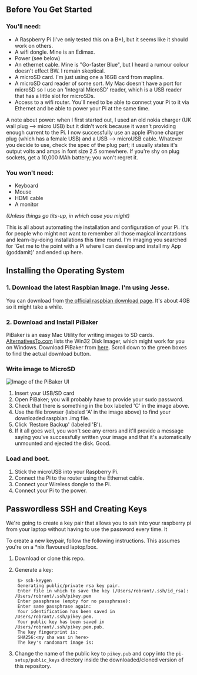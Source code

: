 ## Before You Get Started

### You'll need:

* A Raspberry Pi (I've only tested this on a B+), but it seems like it should work on others.
* A wifi dongle. Mine is an Edimax.
* Power (see below)
* An ethernet cable. Mine is "Go-faster Blue", but I heard a rumour colour doesn't effect BW. I remain skeptical.
* A microSD card. I'm just using one a 16GB card from maplins.
* A microSD card reader of some sort. My Mac doesn't have a port for microSD so I use an 'Integral MicroSD' reader, which is a USB reader that has a little slot for microSDs.
* Access to a wifi router. You'll need to be able to connect your Pi to it via Ethernet and be able to power your Pi at the same time.

A note about power: when I first started out, I used an old nokia charger (UK wall plug --> micro USB) but it didn't work because it wasn't providing enough current to the Pi. I now successfully use an apple iPhone charger plug (which has a female USB) and a USB --> microUSB cable. Whatever you decide to use, check the spec of the plug part; it usually states it's output volts and amps in font size 2.5 somewhere. If you're shy on plug sockets, get a 10,000 MAh battery; you won't regret it.

### You won't need:

* Keyboard
* Mouse
* HDMI cable
* A monitor

*(Unless things go tits-up, in which case you might)*

This is all about automating the installation and configuration of your Pi. It's for people who might not want to remember all those magical incantations and learn-by-doing installations this time round. I'm imaging you searched for 'Get me to the point with a Pi where I can develop and install my App (goddamit)' and ended up here.

## Installing the Operating System

### 1. Download the latest Raspbian Image. I'm using Jesse.

You can download from [the official raspbian download page](https://www.raspberrypi.org/downloads/raspbian/). It's about 4GB so it might take a while.

### 2. Download and Install PiBaker
PiBaker is an easy Mac Utility for writing images to SD cards. [AlternativesTo.com](http://alternativeto.net/software/applepi-baker/about/) lists the Win32 Disk Imager, which might work for you on Windows. Download PiBaker from [here](http://www.tweaking4all.com/software/macosx-software/macosx-apple-pi-baker/). Scroll down to the green boxes to find the actual download button.

### Write image to MicroSD

![Image of the PiBaker UI](/images/piBakerWrite.png)

1. Insert your USB/SD card
2. Open PiBaker; you will probably have to provide your sudo password.
3. Check that there is something in the box labeled 'C' in the image above.
4. Use the file browser (labeled 'A' in the image above) to find your downloaded raspbian .img file.
5. Click 'Restore Backup' (labeled 'B').
6. If it all goes well, you won't see any errors and it'll provide a message saying you've successfully written your image and that it's automatically unmounted and ejected the disk. Good.

### Load and boot.

1. Stick the microUSB into your Raspberry Pi.
2. Connect the Pi to the router using the Ethernet cable.
3. Connect your Wireless dongle to the Pi.
4. Connect your Pi to the power.

## Passwordless SSH and Creating Keys

We're going to create a key pair that allows you to ssh into your raspberry pi from your laptop without having to
use the password every time. It

To create a new keypair, follow the following instructions. This assumes you're on a \*nix flavoured laptop/box.

1. Download or clone this repo.

2. Generate a key:

		$> ssh-keygen
		Generating public/private rsa key pair.
		Enter file in which to save the key (/Users/robrant/.ssh/id_rsa): /Users/robrant/.ssh/pikey.pem
		Enter passphrase (empty for no passphrase): 
		Enter same passphrase again: 
		Your identification has been saved in /Users/robrant/.ssh/pikey.pem.
		Your public key has been saved in /Users/robrant/.ssh/pikey.pem.pub.
		The key fingerprint is:
		SHA256:<my sha was in here>
		The key's randomart image is:
 	
3. Change the name of the public key to `pikey.pub` and copy into the `pi-setup/public_keys` directory inside the downloaded/cloned version of this repository.
